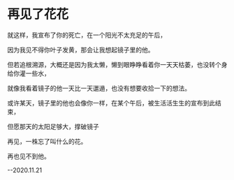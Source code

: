 # 再见了花花

就这样，我宣布了你的死亡，在一个阳光不太充足的午后，

因为我见不得你叶子发黄，那会让我想起镜子里的他。

但若追根溯源，大概还是因为我太懒，懒到眼睁睁看着你一天天枯萎，也没转个身给你灌一些水，

就像我看着镜子的他一天比一天邋遢，也没有想要收拾一下的想法。

或许某天，镜子里的他也会像你一样，在某个午后，被生活活生生的宣布到此结束，

但愿那天的太阳足够大，撑破镜子

再见，一株忘了叫什么的花。

再也见不到他。

--2020.11.21
